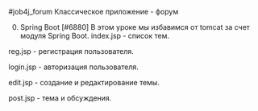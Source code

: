 #job4j_forum
Классическое приложение - форум

0. Spring Boot [#6880] 
В этом уроке мы избавимся от tomcat за счет модуля Spring Boot.
index.jsp - список тем.

reg.jsp - регистрация пользователя.

login.jsp - авторизация пользователя.

edit.jsp - создание и редактирование темы.

post.jsp - тема и обсуждения.

